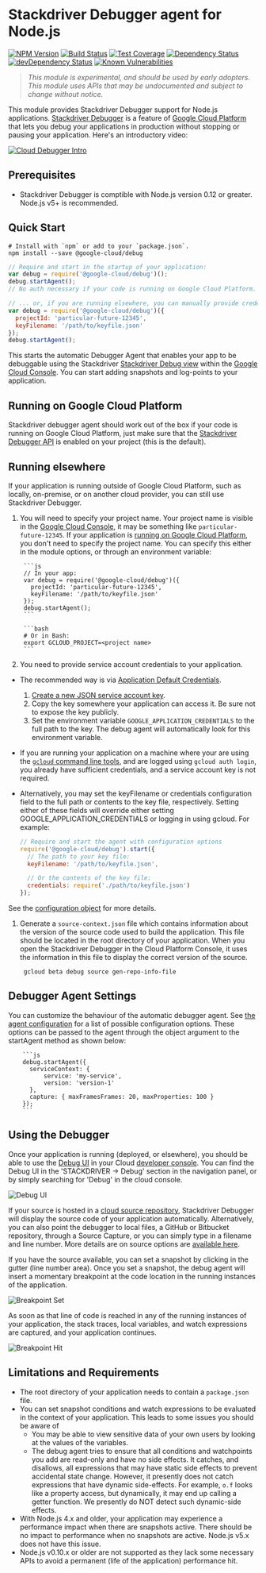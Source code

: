 # Stackdriver Debugger agent for Node.js

[![NPM Version][npm-image]][npm-url]
[![Build Status][travis-image]][travis-url]
[![Test Coverage][coveralls-image]][coveralls-url]
[![Dependency Status][david-image]][david-url]
[![devDependency Status][david-dev-image]][david-dev-url]
[![Known Vulnerabilities][snyk-image]][snyk-url]

> *This module is experimental, and should be used by early adopters. This module uses APIs that may be undocumented and subject to change without notice.*

This module provides Stackdriver Debugger support for Node.js applications. [Stackdriver Debugger](https://cloud.google.com/tools/cloud-debugger/) is a feature of [Google Cloud Platform](https://cloud.google.com/) that lets you debug your applications in production without stopping or pausing your application. Here's an introductory video:

[![Cloud Debugger Intro](http://img.youtube.com/vi/tyHcK_kAOpw/0.jpg)](https://www.youtube.com/watch?v=tyHcK_kAOpw)

## Prerequisites
* Stackdriver Debugger is comptible with Node.js version 0.12 or greater. Node.js v5+ is recommended.

## Quick Start
```shell
# Install with `npm` or add to your `package.json`.
npm install --save @google-cloud/debug
```

```js
// Require and start in the startup of your application:
var debug = require('@google-cloud/debug')();
debug.startAgent();
// No auth necessary if your code is running on Google Cloud Platform.

// ... or, if you are running elsewhere, you can manually provide credentials:
var debug = require('@google-cloud/debug')({
  projectId: 'particular-future-12345',
  keyFilename: '/path/to/keyfile.json'
});
debug.startAgent();
```

This starts the automatic Debugger Agent that enables your app to be debuggable using the Stackdriver [Stackdriver Debug view][debug-tab] within
the [Google Cloud Console][dev-console]. You can start adding snapshots and log-points to your application.

## Running on Google Cloud Platform

Stackdriver debugger agent should work out of the box if your code is running on Google Cloud Platform, just make sure that the [Stackdriver Debugger API][debugger-api] is enabled on your project (this is the default).

## Running elsewhere

If your application is running outside of Google Cloud Platform, such as locally, on-premise, or on another cloud provider, you can still use Stackdriver Debugger.

1. You will need to specify your project name. Your project name is visible in the [Google Cloud Console][cloud-console-projects], it may be something like `particular-future-12345`. If your application is [running on Google Cloud Platform](running-on-google-cloud-platform), you don't need to specify the project name. You can specify this either in the module options, or through an environment variable:

        ```js
        // In your app:
        var debug = require('@google-cloud/debug')({
          projectId: 'particular-future-12345',
          keyFilename: '/path/to/keyfile.json'
        });
        debug.startAgent();
        ```

        ```bash
        # Or in Bash:
        export GCLOUD_PROJECT=<project name>
        ```

1. You need to provide service account credentials to your application.
  * The recommended way is via [Application Default Credentials][app-default-credentials].
    1. [Create a new JSON service account key][service-account].
    1. Copy the key somewhere your application can access it. Be sure not to expose the key publicly.
    1. Set the environment variable `GOOGLE_APPLICATION_CREDENTIALS` to the full path to the key. The debug agent will automatically look for this environment variable.
  * If you are running your application on a machine where your are using the [`gcloud` command line tools][gcloud-sdk], and are logged using `gcloud auth login`, you already have sufficient credentials, and a service account key is not required.
  * Alternatively, you may set the keyFilename or credentials configuration field to the full path or contents to the key file, respectively. Setting either of these fields will override either setting GOOGLE_APPLICATION_CREDENTIALS or logging in using gcloud. For example:

    ```js
    // Require and start the agent with configuration options
    require('@google-cloud/debug').start({
      // The path to your key file:
      keyFilename: '/path/to/keyfile.json',

      // Or the contents of the key file:
      credentials: require('./path/to/keyfile.json')
    });
    ```

   See the [configuration object][configuration-object] for more details.

1. Generate a `source-context.json` file which contains information about the version of the source code used to build the application. This file should be located in the root directory of your application. When you open the Stackdriver Debugger in the Cloud Platform Console, it uses the information in this file to display the correct version of the source.

        gcloud beta debug source gen-repo-info-file

## Debugger Agent Settings

You can customize the behaviour of the automatic debugger agent. See [the agent configuration][config-js] for a list of possible configuration options. These options can be passed to the agent through the object argument to the startAgent method as shown below:

        ```js
        debug.startAgent({
          serviceContext: {
              service: 'my-service',
              version: 'version-1'
          },
          capture: { maxFramesFrames: 20, maxProperties: 100 }
        });
        ```

## Using the Debugger

Once your application is running (deployed, or elsewhere), you should be able to use the [Debug UI][debug-tab] in your Cloud [developer console][dev-console]. You can find the Debug UI in the 'STACKDRIVER -> Debug' section in the navigation panel, or by simply searching for 'Debug' in the cloud console.

![Debug UI](doc/images/debug-ui.png?raw=true)

If your source is hosted in a [cloud source repository](https://cloud.google.com/tools/cloud-repositories/docs/), Stackdriver Debugger will display the source code of your application automatically. Alternatively, you can also point the debugger to local files, a GitHub or Bitbucket repository, through a Source Capture, or you can simply type in a filename and line number. More details are on source options are [available here](https://cloud.google.com/debugger/docs/source-options).

If you have the source available, you can set a snapshot by clicking in the gutter (line number area). Once you set a snapshot, the debug agent will insert a momentary breakpoint at the code location in the running instances of the application.

![Breakpoint Set](doc/images/breakpoint-set.png?raw=true)

As soon as that line of code is reached in any of the running instances of your application, the stack traces, local variables, and watch expressions are captured, and your application continues.

![Breakpoint Hit](doc/images/breakpoint-hit.png?raw=true)

## Limitations and Requirements
* The root directory of your application needs to contain a `package.json` file.
* You can set snapshot conditions and watch expressions to be evaluated in the context of your application. This leads to some issues you should be aware of
  * You may be able to view sensitive data of your own users by looking at the values of the variables.
  * The debug agent tries to ensure that all conditions and watchpoints you add are read-only and have no side effects. It catches, and disallows, all expressions that may have static side effects to prevent accidental state change. However, it presently does not catch expressions that have dynamic side-effects. For example, `o.f` looks like a property access, but dynamically, it may end up calling a getter function. We presently do NOT detect such dynamic-side effects.
* With Node.js 4.x and older, your application may experience a performance impact when there are snapshots active. There should be no impact to performance when no snapshots are active. Node.js v5.x does not have this issue.
* Node.js v0.10.x or older are not supported as they lack some necessary APIs to avoid a permanent (life of the application) performance hit.


[cloud-debugger]: https://cloud.google.com/tools/cloud-debugger/
[dev-console]: https://console.cloud.google.com/
[debug-tab]: https://console.cloud.google.com/debug
[gcloud-sdk]: https://cloud.google.com/sdk/gcloud/
[cloud-console-projects]: https://console.cloud.google.com/iam-admin/projects
[app-default-credentials]: https://cloud.google.com/identity/protocols/application-default-credentials
[service-account]: https://console.cloud.google.com/apis/credentials/serviceaccountkey
[npm-image]: https://img.shields.io/npm/v/@google-cloud/debug.svg
[npm-url]: https://npmjs.org/package/@google-cloud/debug
[travis-image]: https://travis-ci.org/GoogleCloudPlatform/cloud-debug-nodejs.svg?branch=master
[travis-url]: https://travis-ci.org/GoogleCloudPlatform/cloud-debug-nodejs
[coveralls-image]: https://img.shields.io/coveralls/GoogleCloudPlatform/cloud-debug-nodejs/master.svg
[coveralls-url]: https://coveralls.io/r/GoogleCloudPlatform/cloud-debug-nodejs?branch=master
[david-image]: https://david-dm.org/GoogleCloudPlatform/cloud-debug-nodejs.svg
[david-url]: https://david-dm.org/GoogleCloudPlatform/cloud-debug-nodejs
[david-dev-image]: https://david-dm.org/GoogleCloudPlatform/cloud-debug-nodejs/dev-status.svg
[david-dev-url]: https://david-dm.org/GoogleCloudPlatform/cloud-debug-nodejs?type=dev
[debugger-api]: https://console.cloud.google.com/apis/api/clouddebugger.googleapis.com/overview
[snyk-image]: https://snyk.io/test/github/GoogleCloudPlatform/cloud-debug-nodejs/badge.svg
[snyk-url]: https://snyk.io/test/github/GoogleCloudPlatform/cloud-debug-nodejs
[config-js]: https://github.com/GoogleCloudPlatform/cloud-debug-nodejs/blob/master/src/agent/config.js
[configuration-object]: https://googlecloudplatform.github.io/google-cloud-node/#/docs/google-cloud/0.45.0/google-cloud
